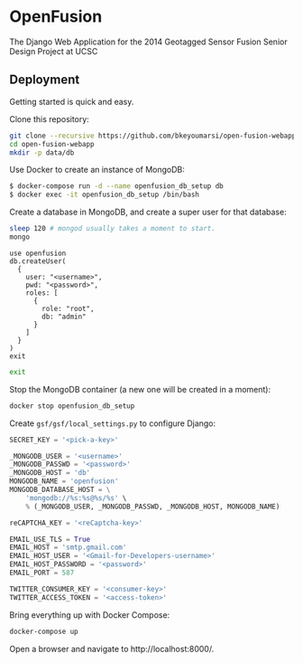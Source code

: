 OpenFusion
==========

The Django Web Application for the 2014 Geotagged Sensor Fusion Senior Design Project at UCSC


Deployment
------------

Getting started is quick and easy.

Clone this repository:
``` sh
git clone --recursive https://github.com/bkeyoumarsi/open-fusion-webapp
cd open-fusion-webapp
mkdir -p data/db
```

Use Docker to create an instance of MongoDB:
``` sh
$ docker-compose run -d --name openfusion_db_setup db
$ docker exec -it openfusion_db_setup /bin/bash
```

Create a database in MongoDB, and create a super user for that database:
``` sh
sleep 120 # mongod usually takes a moment to start.
mongo
```
```
use openfusion
db.createUser(
  {
    user: "<username>",
    pwd: "<password>",
    roles: [
      {
        role: "root",
        db: "admin"
      }
    ]
  }
)
exit
```
``` sh
exit
```

Stop the MongoDB container (a new one will be created in a moment):
``` sh
docker stop openfusion_db_setup
```

Create `gsf/gsf/local_settings.py` to configure Django:
``` python
SECRET_KEY = '<pick-a-key>'

_MONGODB_USER = '<username>'
_MONGODB_PASSWD = '<password>'
_MONGODB_HOST = 'db'
MONGODB_NAME = 'openfusion'
MONGODB_DATABASE_HOST = \
    'mongodb://%s:%s@%s/%s' \
    % (_MONGODB_USER, _MONGODB_PASSWD, _MONGODB_HOST, MONGODB_NAME)

reCAPTCHA_KEY = '<reCaptcha-key>'

EMAIL_USE_TLS = True
EMAIL_HOST = 'smtp.gmail.com'
EMAIL_HOST_USER = '<Gmail-for-Developers-username>'
EMAIL_HOST_PASSWORD = '<password>'
EMAIL_PORT = 587

TWITTER_CONSUMER_KEY = '<consumer-key>'
TWITTER_ACCESS_TOKEN = '<access-token>'
```

Bring everything up with Docker Compose:
``` sh
docker-compose up
```

Open a browser and navigate to http://localhost:8000/.
